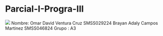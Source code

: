 # Parcial-I-Progra-III #
<img src = "(https://www.google.com/imgres?q=ugb&imgurl=https%3A%2F%2Fugb.edu.sv%2Fwp-content%2Fuploads%2F2023%2F06%2FUGB_LOGOTIPO_HORIZONTAL-scaled.jpg&imgrefurl=https%3A%2F%2Fugb.edu.sv%2Fdoctorado-en-innovacion-y-tecnologias-aplicadas-a-la-educacion%2F&docid=hp83cDm2ZjnvYM&tbnid=WIFrQj0tqoulZM&vet=12ahUKEwjyiOamy7qPAxWUVTABHbM3N2MQM3oECB4QAA..i&w=2560&h=1322&hcb=2&ved=2ahUKEwjyiOamy7qPAxWUVTABHbM3N2MQM3oECB4QAA)">
Nombre: Omar David Ventura Cruz SMSS029224
        Brayan Adaly Campos Martinez SMSS046824
Grupo : A3